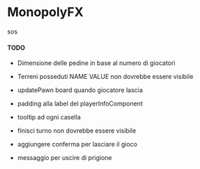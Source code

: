 # MonopolyFX

sos

#### TODO

- Dimensione delle pedine in base al numero di giocatori
- Terreni posseduti NAME VALUE non dovrebbe essere visibile
- updatePawn board quando giocatore lascia
- padding alla label del playerInfoComponent
- tooltip ad ogni casella
- finisci turno non dovrebbe essere visibile
- aggiungere conferma per lasciare il gioco


- messaggio per uscire di prigione
